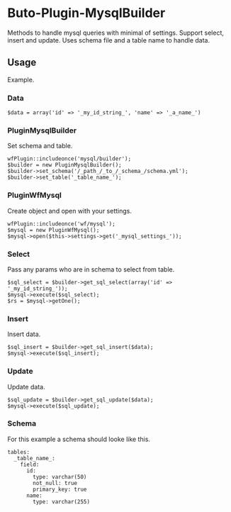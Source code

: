 # Buto-Plugin-MysqlBuilder
Methods to handle mysql queries with minimal of settings. Support select, insert and update. Uses schema file and a table name to handle data.

## Usage
Example.
### Data
```
$data = array('id' => '_my_id_string_', 'name' => '_a_name_')
```

### PluginMysqlBuilder
Set schema and table.
```
wfPlugin::includeonce('mysql/builder');
$builder = new PluginMysqlBuilder();
$builder->set_schema('/_path_/_to_/_schema_/schema.yml');
$builder->set_table('_table_name_');
```

### PluginWfMysql
Create object and open with your settings.
```
wfPlugin::includeonce('wf/mysql');
$mysql = new PluginWfMysql();
$mysql->open($this->settings->get('_mysql_settings_'));
```

### Select
Pass any params who are in schema to select from table. 
```
$sql_select = $builder->get_sql_select(array('id' => '_my_id_string_'));
$mysql->execute($sql_select);
$rs = $mysql->getOne();
```

### Insert
Insert data.
```
$sql_insert = $builder->get_sql_insert($data);
$mysql->execute($sql_insert);
```

### Update
Update data.
```
$sql_update = $builder->get_sql_update($data);
$mysql->execute($sql_update);
```

### Schema
For this example a schema should looke like this.
```
tables:
  _table_name_:
    field:
      id:
        type: varchar(50)
        not_null: true
        primary_key: true
      name:
        type: varchar(255)
```
